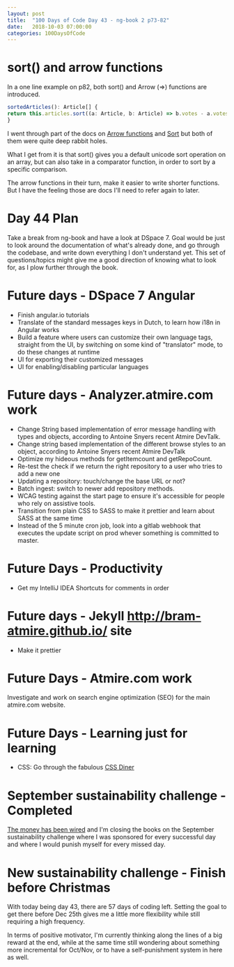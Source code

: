 ```yaml
---
layout: post
title:  "100 Days of Code Day 43 - ng-book 2 p73-82"
date:   2018-10-03 07:00:00
categories: 100DaysOfCode
---
```


# sort() and arrow functions

In a one line example on p82, both sort() and Arrow (=>) functions are introduced.

```typescript
sortedArticles(): Article[] {
return this.articles.sort((a: Article, b: Article) => b.votes - a.votes);
}
```

I went through part of the docs on [Arrow functions](https://developer.mozilla.org/en-US/docs/Web/JavaScript/Reference/Functions/Arrow_functions) and [Sort](https://developer.mozilla.org/en-US/docs/Web/JavaScript/Reference/Global_Objects/Array/sort) but both of them were quite deep rabbit holes.

What I get from it is that sort() gives you a default unicode sort operation on an array, but can also take in a comparator function, in order to sort by a specific comparison.

The arrow functions in their turn, make it easier to write shorter functions. But I have the feeling those are docs I'll need to refer again to later. 

# Day 44 Plan

Take a break from ng-book and have a look at DSpace 7. Goal would be just to look around the documentation of what's already done, and go through the codebase, and write down everything I don't understand yet. This set of questions/topics might give me a good direction of knowing what to look for, as I plow further through the book.

# Future days - DSpace 7 Angular

* Finish angular.io tutorials
* Translate of the standard messages keys in Dutch, to learn how i18n in Angular works
* Build a feature where users can customize their own language tags, straight from the UI, by switching on some kind of "translator" mode, to do these changes at runtime
* UI for exporting their customized messages
* UI for enabling/disabling particular languages

# Future days - Analyzer.atmire.com work

* Change String based implementation of error message handling with types and objects, according to Antoine Snyers recent Atmire DevTalk.
* Change string based implementation of the different browse styles to an object, according to Antoine Snyers recent Atmire DevTalk
* Optimize my hideous methods for getItemcount and getRepoCount.
* Re-test the check if we return the right repository to a user who tries to add a new one
* Updating a repository: touch/change the base URL or not?
* Batch ingest: switch to newer add repository methods.
* WCAG testing against the start page to ensure it's accessible for people who rely on assistive tools.
* Transition from plain CSS to SASS to make it prettier and learn about SASS at the same time
* Instead of the 5 minute cron job, look into a gitlab webhook that executes the update script on prod whever something is committed to master.

# Future Days - Productivity

* Get my IntelliJ IDEA Shortcuts for comments in order

# Future days - Jekyll http://bram-atmire.github.io/ site

* Make it prettier

# Future Days - Atmire.com work

Investigate and work on search engine optimization (SEO) for the main atmire.com website.

# Future Days - Learning just for learning

* CSS: Go through the fabulous [CSS Diner](https://flukeout.github.io/)

# September sustainability challenge - Completed

[The money has been wired](https://my.charitywater.org/bram-luyten/code-for-water) and I'm closing the books on the September sustainability challenge where I was sponsored for every successful day and where I would punish myself for every missed day.

# New sustainability challenge - Finish before Christmas

With today being day 43, there are 57 days of coding left. Setting the goal to get there before Dec 25th gives me a little more flexibility while still requiring a high frequency.

In terms of positive motivator, I'm currently thinking along the lines of a big reward at the end, while at the same time still wondering about something more incremental for Oct/Nov, or to have a self-punishment system in here as well.